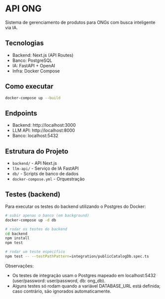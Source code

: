 # API ONG

Sistema de gerenciamento de produtos para ONGs com busca inteligente via IA.

## Tecnologias
- Backend: Next.js (API Routes)
- Banco: PostgreSQL
- IA: FastAPI + OpenAI
- Infra: Docker Compose

## Como executar

```bash
docker-compose up --build
```

## Endpoints
- Backend: http://localhost:3000
- LLM API: http://localhost:8000
- Banco: localhost:5432

## Estrutura do Projeto
- `backend/` - API Next.js
- `llm-api/` - Serviço de IA FastAPI
- `db/` - Scripts de banco de dados
- `docker-compose.yml` - Orquestração

## Testes (backend)

Para executar os testes do backend utilizando o Postgres do Docker:

```bash
# subir apenas o banco (em background)
docker-compose up -d db

# rodar os testes do backend
cd backend
npm install
npm test

# rodar um teste específico
npm test -- --testPathPattern=integration/publicCatalogDb.spec.ts
```

Observações:
- Os testes de integração usam o Postgres mapeado em localhost:5432 (user/password: user/password, db: ong_db).
- Alguns testes só rodam quando a variável DATABASE_URL está definida; caso contrário, são ignorados automaticamente.